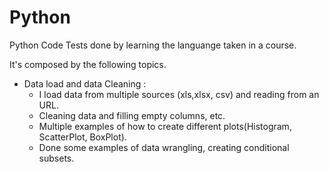 # Python
Python Code Tests done by learning the languange taken in a course.

It's composed by the following topics.
  
  - Data load and data Cleaning :
      - I load data from multiple sources (xls,xlsx, csv) and reading from an URL.
      - Cleaning data and filling empty columns, etc.
      - Multiple examples of how to create different plots(Histogram, ScatterPlot, BoxPlot).
      - Done some examples of data wrangling, creating conditional subsets.

